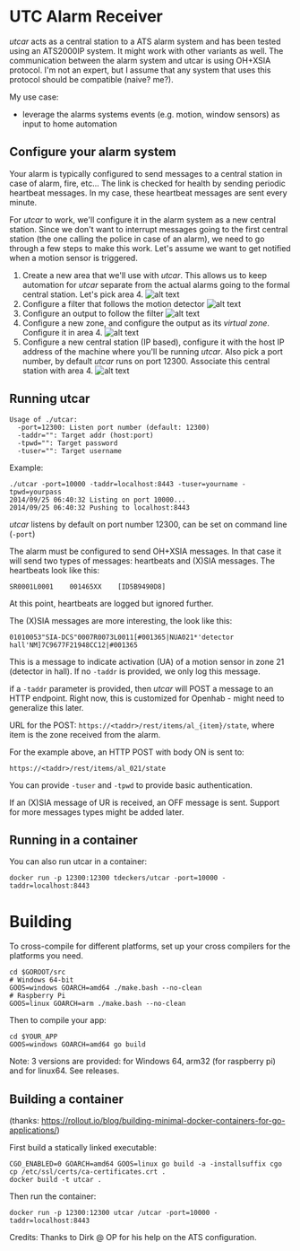 # UTC Alarm Receiver

_utcar_ acts as a central station to a ATS alarm system and has been tested using an ATS2000IP system.  It might work with other variants as well.  The communication between the alarm system and utcar is using OH+XSIA protocol.  I'm not an expert, but I assume that any system that uses this protocol should be compatible (naive? me?).

My use case:
* leverage the alarms systems events (e.g. motion, window sensors) as input to home automation

## Configure your alarm system

Your alarm is typically configured to send messages to a central station in case of alarm, fire, etc...  The link is checked for health by sending periodic heartbeat messages.  In my case, these heartbeat messages are sent every minute.

For _utcar_ to work, we'll configure it in the alarm system as a new central station.  Since we don't want to interrupt messages going to the first central station (the one calling the police in case of an alarm), we need to go through a few steps to make this work.  Let's assume we want to get notified when a motion sensor is triggered.

1. Create a new area that we'll use with _utcar_.  This allows us to keep automation for _utcar_ separate from the actual alarms going to the formal central station.  Let's pick area 4.
  ![alt text](https://github.com/tdeckers/utcar/raw/master/img/area.png)
2. Configure a filter that follows the motion detector
  ![alt text](https://github.com/tdeckers/utcar/raw/master/img/filter.png)
3. Configure an output to follow the filter
  ![alt text](https://github.com/tdeckers/utcar/raw/master/img/output.png)
4. Configure a new zone, and configure the output as its _virtual zone_.  Configure it in area 4.
  ![alt text](https://github.com/tdeckers/utcar/raw/master/img/zone.png)
5. Configure a new central station (IP based), configure it with the host IP address of the machine where you'll be running _utcar_.  Also pick a port number, by default _utcar_ runs on port 12300.  Associate this central station with area 4.
  ![alt text](https://github.com/tdeckers/utcar/raw/master/img/central_station.png)


## Running utcar

	Usage of ./utcar:
	  -port=12300: Listen port number (default: 12300)
	  -taddr="": Target addr (host:port)
	  -tpwd="": Target password
	  -tuser="": Target username

Example:

	./utcar -port=10000 -taddr=localhost:8443 -tuser=yourname -tpwd=yourpass
	2014/09/25 06:40:32 Listing on port 10000...
	2014/09/25 06:40:32 Pushing to localhost:8443

_utcar_ listens by default on port number 12300, can be set on command line (`-port`)

The alarm must be configured to send OH+XSIA messages. In that case it will send two types of messages: heartbeats and (X)SIA messages.
The heartbeats look like this:

	SR0001L0001    001465XX    [ID5B9490D8]

At this point, heartbeats are logged but ignored further.

The (X)SIA messages are more interesting, the look like this:

	01010053"SIA-DCS"0007R0073L0011[#001365|NUA021*'detector hall'NM]7C9677F21948CC12|#001365

This is a message to indicate activation (UA) of a motion sensor in zone 21 (detector in hall).  If no `-taddr` is provided, we only log this message.

if a `-taddr` parameter is provided, then _utcar_ will POST a message to an HTTP endpoint. Right now, this is customized for Openhab - might need to generalize this later.

URL for the POST: `https://<taddr>/rest/items/al_{item}/state`, where item is the zone received from the alarm.

For the example above, an HTTP POST with body ON is sent to:

	https://<taddr>/rest/items/al_021/state

You can provide `-tuser` and `-tpwd` to provide basic authentication.

If an (X)SIA message of UR is received, an OFF message is sent. Support for more messages types might be added later.

## Running in a container

You can also run utcar in a container:

	docker run -p 12300:12300 tdeckers/utcar -port=10000 -taddr=localhost:8443

# Building

To cross-compile for different platforms, set up your cross compilers for the platforms you need.

	cd $GOROOT/src
	# Windows 64-bit
	GOOS=windows GOARCH=amd64 ./make.bash --no-clean
	# Raspberry Pi
	GOOS=linux GOARCH=arm ./make.bash --no-clean

Then to compile your app:

	cd $YOUR_APP
	GOOS=windows GOARCH=amd64 go build
	
Note: 3 versions are provided: for Windows 64, arm32 (for raspberry pi) and for linux64. See releases.

## Building a container
(thanks: https://rollout.io/blog/building-minimal-docker-containers-for-go-applications/)

First build a statically linked executable:

	CGO_ENABLED=0 GOARCH=amd64 GOOS=linux go build -a -installsuffix cgo
	cp /etc/ssl/certs/ca-certificates.crt .
	docker build -t utcar .

Then run the container:

	docker run -p 12300:12300 utcar /utcar -port=10000 -taddr=localhost:8443

Credits: Thanks to Dirk @ OP for his help on the ATS configuration.
